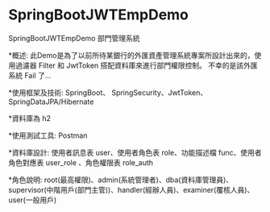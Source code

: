 # SpringBootJWTEmpDemo

SpringBootJWTEmpDemo 部門管理系統

*概述: 此Demo是為了以前所待某銀行的外匯資產管理系統專案所設計出來的，使用過濾器 Filter 和 JwtToken 搭配資料庫來進行部門權限控制。
不幸的是該外匯系統 Fail 了...

*使用框架及技術: SpringBoot、 SpringSecurity、JwtToken、SpringDataJPA/Hibernate

*資料庫為 h2

*使用測試工具: Postman

*資料庫設計: 使用者訊息表 user、使用者角色表 role、功能描述檔 func、使用者角色對應表 user_role 、角色權限表 role_auth

*角色說明: root(最高權限)、admin(系統管理者)、dba(資料庫管理員)、supervisor(中階用戶(部門主管))、handler(經辦人員)、examiner(覆核人員)、user(一般用戶)

